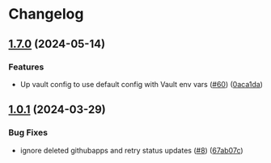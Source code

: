 # Changelog

## [1.7.0](https://github.com/samirtahir91/github-app-operator/compare/v1.6.2...v1.7.0) (2024-05-14)


### Features

* Up vault config to use default config with Vault env vars ([#60](https://github.com/samirtahir91/github-app-operator/issues/60)) ([0aca1da](https://github.com/samirtahir91/github-app-operator/commit/0aca1da117933cad3075a55565eb422c0784f30c))

## [1.0.1](https://github.com/samirtahir91/github-app-operator/compare/v1.0.0...v1.0.1) (2024-03-29)


### Bug Fixes

* ignore deleted githubapps and retry status updates ([#8](https://github.com/samirtahir91/github-app-operator/issues/8)) ([67ab07c](https://github.com/samirtahir91/github-app-operator/commit/67ab07c4ce48e3acd19847cce995d07d436bb45e))
